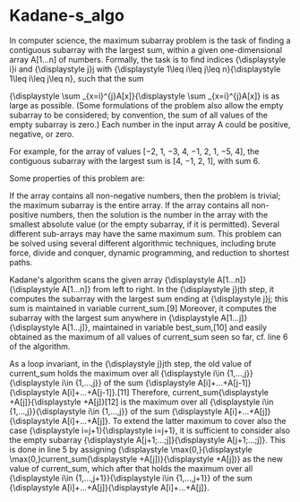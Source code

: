 # Kadane-s_algo

In computer science, the maximum subarray problem is the task of finding a contiguous subarray with the largest sum, within a given one-dimensional array A[1...n] of numbers. Formally, the task is to find indices {\displaystyle i}i and {\displaystyle j}j with {\displaystyle 1\leq i\leq j\leq n}{\displaystyle 1\leq i\leq j\leq n}, such that the sum

{\displaystyle \sum _{x=i}^{j}A[x]}{\displaystyle \sum _{x=i}^{j}A[x]}
is as large as possible. (Some formulations of the problem also allow the empty subarray to be considered; by convention, the sum of all values of the empty subarray is zero.) Each number in the input array A could be positive, negative, or zero.

For example, for the array of values [−2, 1, −3, 4, −1, 2, 1, −5, 4], the contiguous subarray with the largest sum is [4, −1, 2, 1], with sum 6.

Some properties of this problem are:

If the array contains all non-negative numbers, then the problem is trivial; the maximum subarray is the entire array.
If the array contains all non-positive numbers, then the solution is the number in the array with the smallest absolute value (or the empty subarray, if it is permitted).
Several different sub-arrays may have the same maximum sum.
This problem can be solved using several different algorithmic techniques, including brute force, divide and conquer, dynamic programming, and reduction to shortest paths.

Kadane's algorithm scans the given array {\displaystyle A[1...n]}{\displaystyle A[1...n]} from left to right. In the {\displaystyle j}jth step, it computes the subarray with the largest sum ending at {\displaystyle j}j; this sum is maintained in variable current_sum.[9] Moreover, it computes the subarray with the largest sum anywhere in {\displaystyle A[1...j]}{\displaystyle A[1...j]}, maintained in variable best_sum,[10] and easily obtained as the maximum of all values of current_sum seen so far, cf. line 6 of the algorithm.

As a loop invariant, in the {\displaystyle j}jth step, the old value of current_sum holds the maximum over all {\displaystyle i\in \{1,...,j\}}{\displaystyle i\in \{1,...,j\}} of the sum {\displaystyle A[i]+...+A[j-1]}{\displaystyle A[i]+...+A[j-1]}.[11] Therefore, current_sum{\displaystyle +A[j]}{\displaystyle +A[j]}[12] is the maximum over all {\displaystyle i\in \{1,...,j\}}{\displaystyle i\in \{1,...,j\}} of the sum {\displaystyle A[i]+...+A[j]}{\displaystyle A[i]+...+A[j]}. To extend the latter maximum to cover also the case {\displaystyle i=j+1}{\displaystyle i=j+1}, it is sufficient to consider also the empty subarray {\displaystyle A[j+1\;...\;j]}{\displaystyle A[j+1\;...\;j]}. This is done in line 5 by assigning {\displaystyle \max(0,}{\displaystyle \max(0,}current_sum{\displaystyle +A[j])}{\displaystyle +A[j])} as the new value of current_sum, which after that holds the maximum over all {\displaystyle i\in \{1,...,j+1\}}{\displaystyle i\in \{1,...,j+1\}} of the sum {\displaystyle A[i]+...+A[j]}{\displaystyle A[i]+...+A[j]}.
